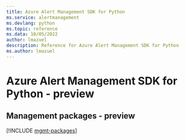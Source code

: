```yaml
---
title: Azure Alert Management SDK for Python
ms.service: alertmanagement
ms.devlang: python
ms.topic: reference
ms.data: 10/05/2022
author: lmazuel
description: Reference for Azure Alert Management SDK for Python
ms.author: lmazuel
---
```

# Azure Alert Management SDK for Python - preview

## Management packages - preview
[!INCLUDE [mgmt-packages](alert-management-mgmt-index.md)]